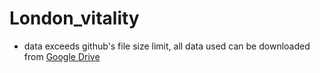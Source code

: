 # London_vitality

*   data exceeds github's file size limit, all data used can be downloaded from [Google Drive](https://drive.google.com/drive/folders/19IQfEDHXR3tKZD50OI2rrnF3dxQZfcZp?usp=sharing)


